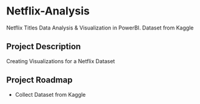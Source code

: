 # Netflix-Analysis
Netflix Titles Data Analysis &amp; Visualization in PowerBI. Dataset from Kaggle
## Project Description
Creating Visualizations for a Netflix Dataset
## Project Roadmap
- Collect Dataset from Kaggle
